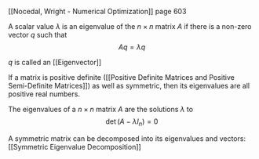 [[Nocedal, Wright - Numerical Optimization]] page 603

A scalar value $\lambda$ is an eigenvalue of the $n\times n$ matrix $A$ if there is a non-zero vector $q$ such that
$$Aq = \lambda q$$

$q$ is called an [[Eigenvector]]

If a matrix is positive definite ([[Positive Definite Matrices and Positive Semi-Definite Matrices]]) as well as symmetric, then its eigenvalues are all positive real numbers.

The eigenvalues of a $n\times n$ matrix $A$ are the solutions $\lambda$ to
$$\det (A - \lambda I_n) = 0$$

A symmetric matrix can be decomposed into its eigenvalues and vectors: [[Symmetric Eigenvalue Decomposition]]


